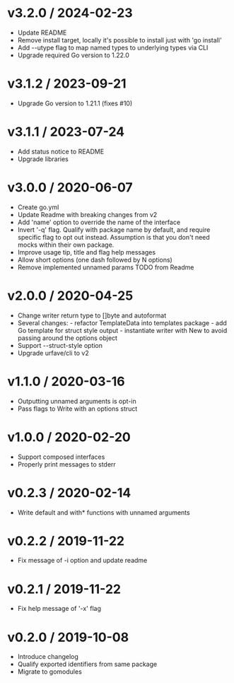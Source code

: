 
v3.2.0 / 2024-02-23
==================

  * Update README
  * Remove install target, locally it's possible to install just with 'go install'
  * Add --utype flag to map named types to underlying types via CLI
  * Upgrade required Go version to 1.22.0

v3.1.2 / 2023-09-21
==================

  * Upgrade Go version to 1.21.1 (fixes #10)

v3.1.1 / 2023-07-24
==================

  * Add status notice to README
  * Upgrade libraries

v3.0.0 / 2020-06-07
==================

  * Create go.yml
  * Update Readme with breaking changes from v2
  * Add 'name' option to override the name of the interface
  * Invert '-q' flag. Qualify with package name by default, and require specific flag to opt out instead. Assumption is that you don't need mocks within their own package.
  * Improve usage tip, title and flag help messages
  * Allow short options (one dash followed by N options)
  * Remove implemented unnamed params TODO from Readme

v2.0.0 / 2020-04-25
==================

  * Change writer return type to []byte and autoformat
  * Several changes: - refactor TemplateData into templates package - add Go template for struct style output - instantiate writer with New to avoid passing around the options object
  * Support --struct-style option
  * Upgrade urfave/cli to v2

v1.1.0 / 2020-03-16
==================

  * Outputting unnamed arguments is opt-in
  * Pass flags to Write with an options struct

v1.0.0 / 2020-02-20
==================

  * Support composed interfaces
  * Properly print messages to stderr

v0.2.3 / 2020-02-14
==================

  * Write default and with* functions with unnamed arguments

v0.2.2 / 2019-11-22
==================

  * Fix message of -i option and update readme

v0.2.1 / 2019-11-22
==================

  * Fix help message of '-x' flag

v0.2.0 / 2019-10-08
==================

  * Introduce changelog
  * Qualify exported identifiers from same package
  * Migrate to gomodules
